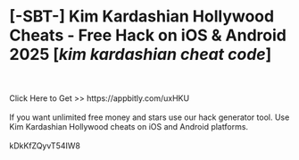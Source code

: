 # [-SBT-] Kim Kardashian Hollywood Cheats - Free Hack on iOS & Android 2025 [*kim kardashian cheat code*]
<br>
<br>Click Here to Get >> https://appbitly.com/uxHKU

<br>
<br>If you want unlimited free money and stars use our hack generator tool. Use Kim Kardashian Hollywood cheats on iOS and Android platforms.
<br>
<br>kDkKfZQyvT54IW8

